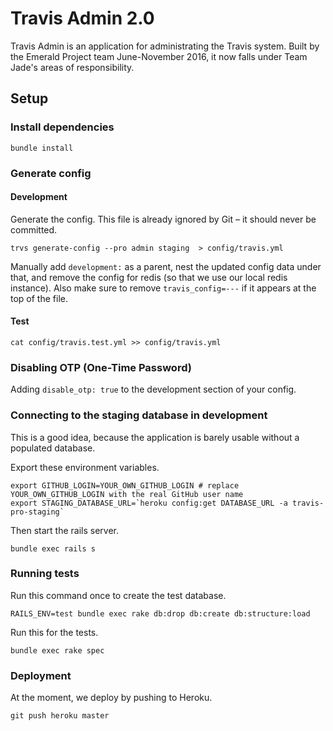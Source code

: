 # Travis Admin 2.0

Travis Admin is an application for administrating the Travis system. Built by the Emerald Project team June-November 2016, it now falls under Team Jade's areas of responsibility.

## Setup

### Install dependencies

```
bundle install
```

### Generate config

#### Development

Generate the config. This file is already ignored by Git – it should never be committed.

```
trvs generate-config --pro admin staging  > config/travis.yml
```

Manually add `development:` as a parent, nest the updated config data under that, and remove the config for redis (so that we use our local redis instance). Also make sure to remove `travis_config=---` if it appears at the top of the file.

#### Test

```
cat config/travis.test.yml >> config/travis.yml
```

### Disabling OTP (One-Time Password)

Adding `disable_otp: true` to the development section of your config.

### Connecting to the staging database in development

This is a good idea, because the application is barely usable without a populated database.

Export these environment variables.

```
export GITHUB_LOGIN=YOUR_OWN_GITHUB_LOGIN # replace YOUR_OWN_GITHUB_LOGIN with the real GitHub user name
export STAGING_DATABASE_URL=`heroku config:get DATABASE_URL -a travis-pro-staging`
```

Then start the rails server.

```
bundle exec rails s
```

### Running tests

Run this command once to create the test database.

```
RAILS_ENV=test bundle exec rake db:drop db:create db:structure:load
```

Run this for the tests.

```
bundle exec rake spec
```

### Deployment

At the moment, we deploy by pushing to Heroku.

```
git push heroku master
```
